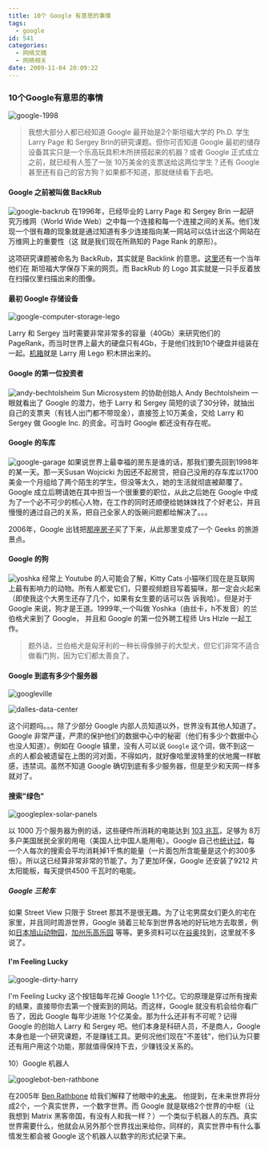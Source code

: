 ```yaml
---
title: 10个 Google 有意思的事情
tags:
  - google
id: 541
categories:
  - 网络文摘
  - 网络相关
date: 2009-11-04 20:09:22
---
```

### 10个Google有意思的事情
![google-1998](http://blog2.daliansky.net/wp-content/uploads/2009/11/200925GBw.jpg)

> 我想大部分人都已经知道 Google 最开始是2个斯坦福大学的 Ph.D. 学生 Larry Page 和 Sergey Brin的研究课题。但你可否知道 Google 最初的储存设备其实只是一个乐高玩具积木所拼搭起来的机器？或者 Google 正式成立之前，就已经有人签了一张 10万美金的支票送给这两位学生？还有 Google 甚至还有自己的官方狗？如果都不知道，那就继续看下去吧。

#### Google 之前被叫做 BackRub

![google-backrub](http://blog2.daliansky.net/wp-content/uploads/2009/11/200926zK2.jpg) 
在1996年，已经毕业的 Larry Page 和 Sergey Brin 一起研究万维网（World Wide Web）之中每一个连接和每一个连接之间的关系。他们发现一个很有趣的现象就是通过知道有多少连接指向某一网站可以估计出这个网站在万维网上的重要性（这 就是我们现在所熟知的 Page Rank 的原形）。

这项研究课题被命名为 BackRub，其实就是 Backlink 的意思。[这里](http://web.archive.org/web/19971210065425/backrub.stanford.edu/backrub.html)还有一个当年他们在 斯坦福大学保存下来的网页。而 BackRub 的 Logo 其实就是一只手反着放在扫描仪里扫描出来的图像。

#### 最初 Google 存储设备

![google-computer-storage-lego](http://blog2.daliansky.net/wp-content/uploads/2009/11/2009295e8.jpg)

Larry 和 Sergey 当时需要非常非常多的容量（40Gb）来研究他们的 PageRank，而当时世界上最大的硬盘只有4Gb，于是他们找到10个硬盘并组装在一起。[机箱](http://infolab.stanford.edu/pub/voy/museum/pictures/display/0-4-Google.htm)就是 Larry 用 Lego 积木拼出来的。

#### Google 的第一位投资者

![andy-bechtolsheim](http://blog2.daliansky.net/wp-content/uploads/2009/11/200930wn3.jpg) 
Sun Microsystem 的协助创始人 Andy Bechtolsheim 一眼就看出了 Google 的潜力，他于 Larry 和 Sergey 简短的谈了30分钟，就抽出自己的支票夹（有钱人出门都不带现金），直接签上10万美金，交给 Larry 和 Sergey 做 Google Inc. 的资金。可当时 Google 都还没有存在呢。

#### Google 的车库

![google-garage](http://blog2.daliansky.net/wp-content/uploads/2009/11/200931Vbl.jpg) 如果说世界上最幸福的房东是谁的话，那我们要先回到1998年的某一天。那一天Susan Wojcicki 为因还不起房贷，把自己没用的存车库以1700美金一个月组给了两个陌生的学生。但没等太久，她的生活就彻底被颠覆了。 Google 成立后聘请她在其中担当一个很重要的职位，从此之后她在 Google 中成为了一个必不可少的核心人物，在工作的同时还顺便给她妹妹找了个好老公，并且慢慢的通过自己的关系，把自己全家人的饭碗问题都给解决了。。。

2006年，Google 出钱把[那座房子](http://local.google.com/local?f=q&amp;hl=en&amp;q=232%2BSanta%2BMargarita%2BAve.,%2BMenlo%2BPark%2BCA&amp;ie=UTF8&amp;om=1&amp;ll=37.458338,-122.163849&amp;spn=0.021121,0.026779&amp;t=h&amp;z=15&amp;layer=c&amp;cbll=37.458338,-122.163849)买了下来，从此那里变成了一个 Geeks 的旅游景点。

#### Google 的狗

![yoshka](http://blog2.daliansky.net/wp-content/uploads/2009/11/200933tyu.jpg) 
经常上 Youtube 的人可能会了解，Kitty Cats 小猫咪们现在是互联网上最有影响力的动物。所有人都爱它们，只要视频题目写着猫咪，那一定会火起来（即使我这个大男生还存了几个，如果有女生要的话可以告 诉我哈）。但是对于 Google 来说，狗才是王道。1999年,一个叫做 Yoshka（由丝卡，h不发音）的兰伯格犬来到了 Google， 并且和 Google 的第一位外聘工程师 Urs Hlzle 一起工作。

> 题外话，兰伯格犬是匈牙利的一种长得像狮子的大型犬，但它们非常不适合做看门狗，因为它们都太善良了。

#### Google 到底有多少个服务器

![googleville](http://blog2.daliansky.net/wp-content/uploads/2009/11/200937ql9.jpg)

![dalles-data-center](http://blog2.daliansky.net/wp-content/uploads/2009/11/200939sQC.jpg)

这个问题吗。。。除了少部分 Google 内部人员知道以外，世界没有其他人知道了。Google 非常严谨，严肃的保护他们的数据中心中的秘密（他们有多少个数据中心也没人知道）。例如在 Google 镇里，没有人可以说 `Google` 这个词，做不到这一点的人都会被遗留在上图的河对面，不得如内，就好像哈里波特里的伏地魔一样敏感，违禁词。虽然不知道 Google 确切到底有多少服务器，但是至少和天网一样多就对了。

#### 搜索"绿色"

![googleplex-solar-panels](http://blog2.daliansky.net/wp-content/uploads/2009/11/200946w2Y.jpg)

以 1000 万个服务器为例的话，这些硬件所消耗的电能达到 [103 兆瓦](http://harpers.org/media/slideshow/annot/2008-03/index.html)，足够为 8万多户美国居民全家的用电（美国人比中国人能用电）。Google 自己也[统计过](http://www.google.com/corporate/green/datacenters/)，每一个人每次的搜索会平均消耗掉1千焦的能量（一片面包所含能量是这个的300多倍）。所以这已经算非常非常的节能了。为了更加环保，Google 还安装了9212 片太阳能板，每天提供4500 千瓦时的电能。

##### Google 三轮车

如果 Street View 只限于 Street 那其不是很无趣。为了让宅男腐女们更久的宅在家里，并且同时周游世界，Google 骑着三轮车到世界各地的好玩地方去取景，例如[日本旭山动物园](http://google.org.cn/posts/japan-asahiyama-zoo-in-google-street-view.html)，[加州乐高乐园](http://google.org.cn/posts/legoland-california-in-street-view.html) 等等。更多资料可以在[谷奥](http://google.org.cn/)找到，这里就不多说了。

#### I'm Feeling Lucky

![google-dirty-harry](http://blog2.daliansky.net/wp-content/uploads/2009/11/200948923.jpg)

I'm Feeling Lucky 这个按钮每年花掉 Google 1.1个亿。它的原理是穿过所有搜索的结果，直接带你去第一个搜索到的网站。而这样，Google 就没有机会给你看广告了，因此 Google 每年少进账 1个亿美金。那为什么还非有不可呢？记得 Google 的创始人 Larry 和 Sergey 吧。他们本身是科研人员，不是商人，Google 本身也是一个研究课题，不是赚钱工具。更何况他们现在"不差钱"，他们认为只要还有用户用这个功能，那就值得保持下去，少赚钱没关系的。

10）Google 机器人

![googlebot-ben-rathbone](http://blog2.daliansky.net/wp-content/uploads/2009/11/200950K29.jpg)

在2005年 [Ben Rathbone](http://www.480bc.com/mural.html) 给我们解释了他眼中的[未来](http://googleblog.blogspot.com/2005/04/i-googlebot.html)。 他提到，在未来世界将分成2个，一个真实世界，一个数字世界。而 Google 就是联络2个世界的中枢（让我想到 Matrix 黑客帝国，有没有人和我一样？）一个类似于机器人的东西。真实世界需要什么，他就会从另外那个世界找出来给你，同样的，真实世界中有什么事情发生都会被 Google 这个机器人以数字的形式纪录下来。


